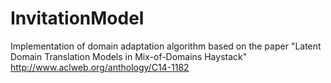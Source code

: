 # InvitationModel
Implementation of domain adaptation algorithm based on the paper "Latent Domain Translation Models in Mix-of-Domains Haystack" http://www.aclweb.org/anthology/C14-1182
